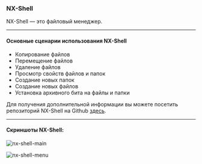 ### **NX-Shell**
NX-Shell — это файловый менеджер.

-----

#### Основные сценарии использования NX-Shell

- Копирование файлов
- Перемещение файлов
- Удаление файлов
- Просмотр свойств файлов и папок
- Создание новых папок
- Создание новых файлов
- Установка архивного бита на файлы и папки

Для получения дополнительной информации вы можете посетить репозиторий NX-Shell на Github [здесь](https://github.com/joel16/NX-Shell).

-----

#### Скриншоты NX-Shell:

![nx-shell-main](img/nx-shell-main.jpg)

![nx-shell-menu](img/nx-shell-menu.jpg)


